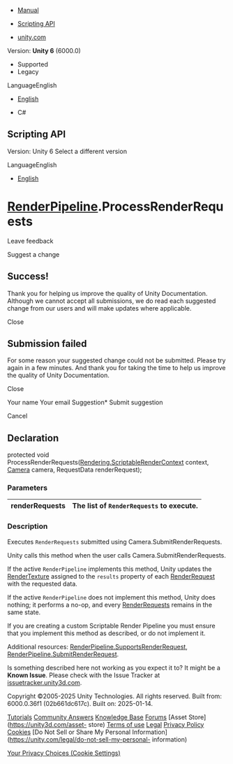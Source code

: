 [ ]()

  * [Manual](../Manual/index.html)
  * [Scripting API](../ScriptReference/index.html)

  * [unity.com](https://unity.com/)

Version: **Unity 6** (6000.0)

  * Supported
  * Legacy

LanguageEnglish

  * [English]()

  * C#

[ ](https://docs.unity3d.com)

## Scripting API

Version: Unity 6 Select a different version

LanguageEnglish

  * [English]()

#  [RenderPipeline](Rendering.RenderPipeline.html).ProcessRenderRequests

Leave feedback

Suggest a change

## Success!

Thank you for helping us improve the quality of Unity Documentation. Although
we cannot accept all submissions, we do read each suggested change from our
users and will make updates where applicable.

Close

## Submission failed

For some reason your suggested change could not be submitted. Please <a>try
again</a> in a few minutes. And thank you for taking the time to help us
improve the quality of Unity Documentation.

Close

Your name Your email Suggestion* Submit suggestion

Cancel

[ ]()

## Declaration

protected void
ProcessRenderRequests([Rendering.ScriptableRenderContext](Rendering.ScriptableRenderContext.html)
context, [Camera](Camera.html) camera, RequestData renderRequest);

### Parameters

renderRequests | The list of `RenderRequests` to execute.  
---|---  
  
### Description

Executes `RenderRequests` submitted using Camera.SubmitRenderRequests.

Unity calls this method when the user calls Camera.SubmitRenderRequests.  
  
If the active `RenderPipeline` implements this method, Unity updates the
[RenderTexture](RenderTexture.html) assigned to the `results` property of each
[RenderRequest](Camera.RenderRequest.html) with the requested data.  
  
If the active `RenderPipeline` does not implement this method, Unity does
nothing; it performs a no-op, and every
[RenderRequests](Camera.RenderRequest.html) remains in the same state.  
  
If you are creating a custom Scriptable Render Pipeline you must ensure that
you implement this method as described, or do not implement it.  
  
Additional resources:
[RenderPipeline.SupportsRenderRequest](Rendering.RenderPipeline.SupportsRenderRequest.html),
[RenderPipeline.SubmitRenderRequest](Rendering.RenderPipeline.SubmitRenderRequest.html).

Is something described here not working as you expect it to? It might be a
**Known Issue**. Please check with the Issue Tracker at
[issuetracker.unity3d.com](https://issuetracker.unity3d.com).

Copyright ©2005-2025 Unity Technologies. All rights reserved. Built from:
6000.0.36f1 (02b661dc617c). Built on: 2025-01-14.

[Tutorials](https://unity3d.com/learn) [Community
Answers](https://answers.unity3d.com) [Knowledge
Base](https://support.unity3d.com/hc/en-us)
[Forums](https://forum.unity3d.com) [Asset Store](https://unity3d.com/asset-
store) [Terms of use](https://docs.unity3d.com/Manual/TermsOfUse.html)
[Legal](https://unity.com/legal) [Privacy
Policy](https://unity.com/legal/privacy-policy)
[Cookies](https://unity.com/legal/cookie-policy) [Do Not Sell or Share My
Personal Information](https://unity.com/legal/do-not-sell-my-personal-
information)

[Your Privacy Choices (Cookie Settings)](javascript:void\(0\);)

